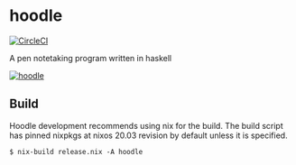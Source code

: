 # hoodle

[![CircleCI](https://circleci.com/gh/wavewave/hoodle.svg?style=svg&circle-token=f70e4000c041516f08d6c3c0193958f0973803eb)](https://circleci.com/gh/wavewave/hoodle)

A pen notetaking program written in haskell

[![hoodle](https://img.youtube.com/vi/Z2wzpyxsVSU/0.jpg)](https://www.youtube.com/watch?v=Z2wzpyxsVSU)

Build
-----
Hoodle development recommends using nix for the build.
The build script has pinned nixpkgs at nixos 20.03 revision by default unless it is specified.
```
$ nix-build release.nix -A hoodle 
```
